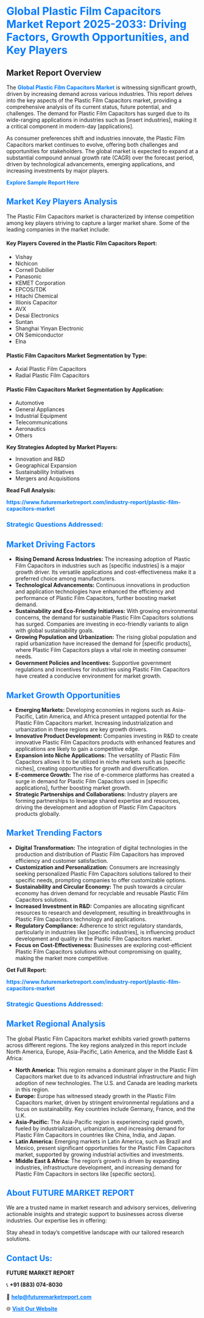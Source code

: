<h1 style="color: #007BFF;">Global Plastic Film Capacitors Market Report 2025-2033: Driving Factors, Growth Opportunities, and Key Players</h1>

<section id="overview">
<h2>Market Report Overview</h2>
<p>The <a href="https://www.futuremarketreport.com/industry-report/plastic-film-capacitors-market" style="color: #007BFF; text-decoration: none;"><strong>Global Plastic Film Capacitors Market</strong></a> is witnessing significant growth, driven by increasing demand across various industries. This report delves into the key aspects of the Plastic Film Capacitors market, providing a comprehensive analysis of its current status, future potential, and challenges. The demand for Plastic Film Capacitors has surged due to its wide-ranging applications in industries such as [insert industries], making it a critical component in modern-day [applications].</p>
<p>As consumer preferences shift and industries innovate, the Plastic Film Capacitors market continues to evolve, offering both challenges and opportunities for stakeholders. The global market is expected to expand at a substantial compound annual growth rate (CAGR) over the forecast period, driven by technological advancements, emerging applications, and increasing investments by major players.</p>
</section>

<section id="overview">
<p><a href="https://www.futuremarketreport.com/request-sample/reportId=75284" style="color: #007BFF; text-decoration: none;"><strong>Explore Sample Report Here</strong></a></p>
</section>

<section id="key-players">
<h2 style="color: #007BFF;">Market Key Players Analysis</h2>
<p>The Plastic Film Capacitors market is characterized by intense competition among key players striving to capture a larger market share. Some of the leading companies in the market include:</p>
<h4>Key Players Covered in the Plastic Film Capacitors Report:</h4>
<ul><li>Vishay</li><li>Nichicon</li><li>Cornell Dubilier</li><li>Panasonic</li><li>KEMET Corporation</li><li>EPCOS/TDK</li><li>Hitachi Chemical</li><li>Illionis Capacitor</li><li>AVX</li><li>Desai Electronics</li><li>Suntan</li><li>Shanghai Yinyan Electronic</li><li>ON Semiconductor</li><li>Elna</li></ul>
<h4>Plastic Film Capacitors Market Segmentation by Type:</h4>
<ul><li>Axial Plastic Film Capacitors</li><li>Radial Plastic Film Capacitors</li></ul>

<h4>Plastic Film Capacitors Market Segmentation by Application:</h4>
<ul><li>Automotive</li><li>General Appliances</li><li>Industrial Equipment</li><li>Telecommunications</li><li>Aeronautics</li><li>Others</li></ul>
<p><strong>Key Strategies Adopted by Market Players:</strong></p>
<ul>
<li>Innovation and R&D</li>
<li>Geographical Expansion</li>
<li>Sustainability Initiatives</li>
<li>Mergers and Acquisitions</li>
</ul>
</section>

<section>
<p><strong>Read Full Analysis: </strong></p><a href="https://www.futuremarketreport.com/industry-report/plastic-film-capacitors-market" style="color: #007BFF; text-decoration: none;"><strong>https://www.futuremarketreport.com/industry-report/plastic-film-capacitors-market</strong></a>
<h3 style="color: #007BFF;">Strategic Questions Addressed:</h3>
</section>

<section id="driving-factors">
<h2 style="color: #007BFF;">Market Driving Factors</h2>
<ul>
<li><strong>Rising Demand Across Industries:</strong> The increasing adoption of Plastic Film Capacitors in industries such as [specific industries] is a major growth driver. Its versatile applications and cost-effectiveness make it a preferred choice among manufacturers.</li>
<li><strong>Technological Advancements:</strong> Continuous innovations in production and application technologies have enhanced the efficiency and performance of Plastic Film Capacitors, further boosting market demand.</li>
<li><strong>Sustainability and Eco-Friendly Initiatives:</strong> With growing environmental concerns, the demand for sustainable Plastic Film Capacitors solutions has surged. Companies are investing in eco-friendly variants to align with global sustainability goals.</li>
<li><strong>Growing Population and Urbanization:</strong> The rising global population and rapid urbanization have increased the demand for [specific products], where Plastic Film Capacitors plays a vital role in meeting consumer needs.</li>
<li><strong>Government Policies and Incentives:</strong> Supportive government regulations and incentives for industries using Plastic Film Capacitors have created a conducive environment for market growth.</li>
</ul>
</section>

<section id="growth-opportunities">
<h2 style="color: #007BFF;">Market Growth Opportunities</h2>
<ul>
<li><strong>Emerging Markets:</strong> Developing economies in regions such as Asia-Pacific, Latin America, and Africa present untapped potential for the Plastic Film Capacitors market. Increasing industrialization and urbanization in these regions are key growth drivers.</li>
<li><strong>Innovative Product Development:</strong> Companies investing in R&D to create innovative Plastic Film Capacitors products with enhanced features and applications are likely to gain a competitive edge.</li>
<li><strong>Expansion into Niche Applications:</strong> The versatility of Plastic Film Capacitors allows it to be utilized in niche markets such as [specific niches], creating opportunities for growth and diversification.</li>
<li><strong>E-commerce Growth:</strong> The rise of e-commerce platforms has created a surge in demand for Plastic Film Capacitors used in [specific applications], further boosting market growth.</li>
<li><strong>Strategic Partnerships and Collaborations:</strong> Industry players are forming partnerships to leverage shared expertise and resources, driving the development and adoption of Plastic Film Capacitors products globally.</li>
</ul>
</section>

<section id="trending-factors">
<h2 style="color: #007BFF;">Market Trending Factors</h2>
<ul>
<li><strong>Digital Transformation:</strong> The integration of digital technologies in the production and distribution of Plastic Film Capacitors has improved efficiency and customer satisfaction.</li>
<li><strong>Customization and Personalization:</strong> Consumers are increasingly seeking personalized Plastic Film Capacitors solutions tailored to their specific needs, prompting companies to offer customizable options.</li>
<li><strong>Sustainability and Circular Economy:</strong> The push towards a circular economy has driven demand for recyclable and reusable Plastic Film Capacitors solutions.</li>
<li><strong>Increased Investment in R&D:</strong> Companies are allocating significant resources to research and development, resulting in breakthroughs in Plastic Film Capacitors technology and applications.</li>
<li><strong>Regulatory Compliance:</strong> Adherence to strict regulatory standards, particularly in industries like [specific industries], is influencing product development and quality in the Plastic Film Capacitors market.</li>
<li><strong>Focus on Cost-Effectiveness:</strong> Businesses are exploring cost-efficient Plastic Film Capacitors solutions without compromising on quality, making the market more competitive.</li>
</ul>
</section>

<section>
<p><strong>Get Full Report: </strong></p><a href="https://www.futuremarketreport.com/industry-report/plastic-film-capacitors-market" style="color: #007BFF; text-decoration: none;"><strong>https://www.futuremarketreport.com/industry-report/plastic-film-capacitors-market</strong></a>
<h3 style="color: #007BFF;">Strategic Questions Addressed:</h3>
</section>


<section id="regional-analysis">
<h2 style="color: #007BFF;">Market Regional Analysis</h2>
<p>The global Plastic Film Capacitors market exhibits varied growth patterns across different regions. The key regions analyzed in this report include North America, Europe, Asia-Pacific, Latin America, and the Middle East & Africa:</p>
<ul>
<li><strong>North America:</strong> This region remains a dominant player in the Plastic Film Capacitors market due to its advanced industrial infrastructure and high adoption of new technologies. The U.S. and Canada are leading markets in this region.</li>
<li><strong>Europe:</strong> Europe has witnessed steady growth in the Plastic Film Capacitors market, driven by stringent environmental regulations and a focus on sustainability. Key countries include Germany, France, and the U.K.</li>
<li><strong>Asia-Pacific:</strong> The Asia-Pacific region is experiencing rapid growth, fueled by industrialization, urbanization, and increasing demand for Plastic Film Capacitors in countries like China, India, and Japan.</li>
<li><strong>Latin America:</strong> Emerging markets in Latin America, such as Brazil and Mexico, present significant opportunities for the Plastic Film Capacitors market, supported by growing industrial activities and investments.</li>
<li><strong>Middle East & Africa:</strong> The region’s growth is driven by expanding industries, infrastructure development, and increasing demand for Plastic Film Capacitors in sectors like [specific sectors].</li>
</ul>
</section>

<footer>
<h2 style="color: #007BFF;">About FUTURE MARKET REPORT</h2>
<p>We are a trusted name in market research and advisory services, delivering actionable insights and strategic support to businesses across diverse industries. Our expertise lies in offering:</p>

<p>Stay ahead in today’s competitive landscape with our tailored research solutions.</p>

<h2 style="color: #007BFF;">Contact Us:</h2>
<p><strong>FUTURE MARKET REPORT</strong></p>
<p>📞 <strong>+91 (883) 074-8030</strong></p>
<p>📧 <strong><a href="mailto:help@futuremarketreport.com" style="color: #007BFF;">help@futuremarketreport.com</a></strong></p>
<p>🌐 <strong><a href="https://www.futuremarketreport.com/" style="color: #007BFF;">Visit Our Website</a></strong></p>
</footer>